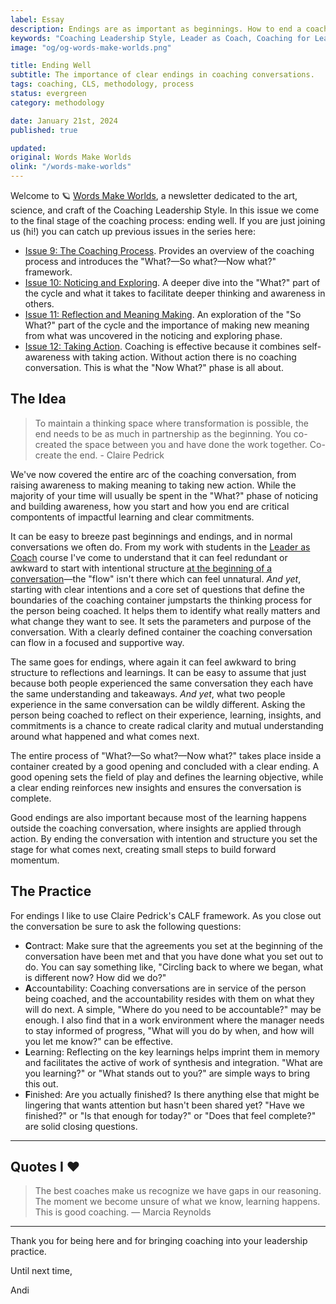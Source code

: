 ```yaml
---
label: Essay
description: Endings are as important as beginnings. How to end a coaching conversation well.
keywords: "Coaching Leadership Style, Leader as Coach, Coaching for Leaders, Manager as Coach"
image: "og/og-words-make-worlds.png"

title: Ending Well
subtitle: The importance of clear endings in coaching conversations.
tags: coaching, CLS, methodology, process
status: evergreen
category: methodology

date: January 21st, 2024
published: true

updated:
original: Words Make Worlds
olink: "/words-make-worlds"
---
```


Welcome to 🪐 [Words Make Worlds](https://methodandmatter.com/words-make-worlds), a newsletter dedicated to the art, science, and craft of the Coaching Leadership Style. In this issue we come to the final stage of the coaching process: ending well.  If you are just joining us (hi!) you can catch up previous issues in the series here:

- [Issue 9: The Coaching Process](https://methodandmatter.com/words-make-worlds/009/). Provides an overview of the coaching process and introduces the "What?&mdash;So what?&mdash;Now what?" framework.
- [Issue 10: Noticing and Exploring](https://methodandmatter.com/words-make-worlds/010/). A deeper dive into the "What?" part of the cycle and what it takes to facilitate deeper thinking and awareness in others.
- [Issue 11: Reflection and Meaning Making](https://methodandmatter.com/words-make-worlds/011/). An exploration of the "So What?" part of the cycle and the importance of making new meaning from what was uncovered in the noticing and exploring phase.
- [Issue 12: Taking Action](https://methodandmatter.com/words-make-worlds/012/). Coaching is effective because it combines self-awareness with taking action. Without action there is no coaching conversation. This is what the "Now What?" phase is all about.

## The Idea
> To maintain a thinking space where transformation is possible, the end needs to be as much in partnership as the beginning. You co-created the space between you and have done the work together. Co-create the end. - Claire Pedrick

We've now covered the entire arc of the coaching conversation, from raising awareness to making meaning to taking new action. While the majority of your time will usually be spent in the "What?" phase of noticing and building awareness, how you start and how you end are critical compontents of impactful learning and clear commitments.  

It can be easy to breeze past beginnings and endings, and in normal conversations we often do. From my work with students in the [Leader as Coach](https://methodandmatter.com/leader-as-coach/) course I've come to understand that it can feel redundant or awkward to start with intentional structure [at the beginning of a conversation](https://methodandmatter.com/words-make-worlds/007/)&mdash;the "flow" isn't there which can feel unnatural. _And yet_, starting with clear intentions and a core set of questions that define the boundaries of the coaching container jumpstarts the thinking process for the person being coached. It helps them to identify what really matters and what change they want to see. It sets the parameters and purpose of the conversation. With a clearly defined container the coaching conversation can flow in a focused and supportive way.

The same goes for endings, where again it can feel awkward to bring structure to reflections and learnings. It can be easy to assume that just because both people experienced the same conversation they each have the same understanding and takeaways. _And yet_, what two people experience in the same conversation can be wildly different. Asking the person being coached to reflect on their experience, learning, insights, and commitments is a chance to create radical clarity and mutual understanding around what happened and what comes next.

The entire process of "What?&mdash;So what?&mdash;Now what?" takes place inside a container created by a good opening and concluded with a clear ending. A good opening sets the field of play and defines the learning objective, while a clear ending reinforces new insights and ensures the conversation is complete.

Good endings are also important because most of the learning happens outside the coaching conversation, where insights are applied through action. By ending the conversation with intention and structure you set the stage for what comes next, creating small steps to build forward momentum.

## The Practice
For endings I like to use Claire Pedrick's CALF framework. As you close out the conversation be sure to ask the following questions:

- **C**ontract: Make sure that the agreements you set at the beginning of the conversation have been met and that you have done what you set out to do. You can say something like, "Circling back to where we began, what is different now? How did we do?"
- **A**ccountability: Coaching conversations are in service of the person being coached, and the accountability resides with them on what they will do next.  A simple, "Where do you need to be accountable?" may be enough. I also find that in a work environment where the manager needs to stay informed of progress, "What will you do by when, and how will you let me know?" can be effective.
- **L**earning: Reflecting on the key learnings helps imprint them in memory and facilitates the active of work of synthesis and integration. "What are you learning?" or "What stands out to you?" are simple ways to bring this out.
- **F**inished: Are you actually finished? Is there anything else that might be lingering that wants attention but hasn't been shared yet? "Have we finished?" or "Is that enough for today?" or "Does that feel complete?" are solid closing questions.

---

## Quotes I ❤️
> The best coaches make us recognize we have gaps in our reasoning. The moment we become unsure of what we know, learning happens. This is good coaching. &mdash; Marcia Reynolds

---

Thank you for being here and for bringing coaching into your leadership practice.

Until next time,

Andi